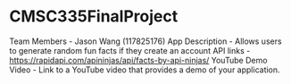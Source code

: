 # CMSC335FinalProject
Team Members - Jason Wang (117825176)
App Description - Allows users to generate random fun facts if they create an account
API links - https://rapidapi.com/apininjas/api/facts-by-api-ninjas/
YouTube Demo Video - Link to a YouTube video that provides a demo of your application.

